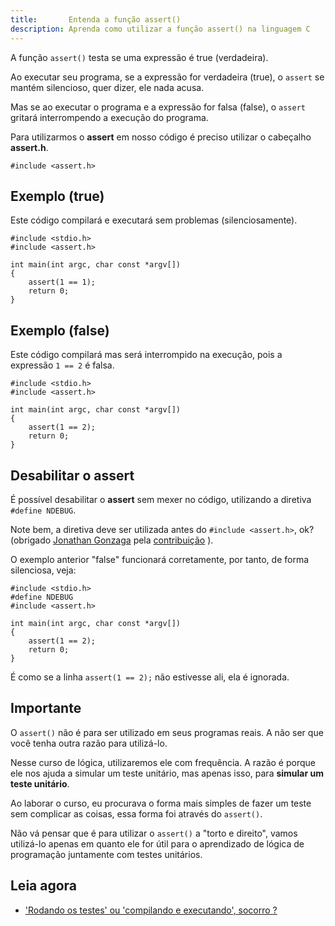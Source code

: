 ```yaml
---
title:       Entenda a função assert()
description: Aprenda como utilizar a função assert() na linguagem C
---
```



A função `assert()` testa se uma expressão é true (verdadeira).

Ao executar seu programa, se a expressão for verdadeira (true), o `assert` se mantém silencioso, quer dizer, ele nada acusa.

Mas se ao executar o programa e a expressão for falsa (false), o `assert` gritará interrompendo a execução do programa.

Para utilizarmos o __assert__ em nosso código é preciso utilizar o cabeçalho __assert.h__.

    #include <assert.h>


Exemplo (true)
---

Este código compilará e executará sem problemas (silenciosamente).

    #include <stdio.h>
    #include <assert.h>

    int main(int argc, char const *argv[])
    {
        assert(1 == 1);
        return 0;
    }



Exemplo (false)
---

Este código compilará mas será interrompido na execução, pois a expressão `1 == 2` é falsa.

    #include <stdio.h>
    #include <assert.h>

    int main(int argc, char const *argv[])
    {
        assert(1 == 2);
        return 0;
    }



Desabilitar o assert
---


É possível desabilitar o __assert__ sem mexer no código, utilizando a diretiva  `#define NDEBUG`.

Note bem, a diretiva deve ser utilizada antes do `#include <assert.h>`, ok?
(obrigado [Jonathan Gonzaga](https://github.com/JON95Git 'link-externo') pela [contribuição](https://github.com/devfuria/devfuria.com.br/pull/117 'link-externo') ).


O exemplo anterior "false" funcionará corretamente, por tanto, de forma silenciosa, veja:

    #include <stdio.h>
    #define NDEBUG
    #include <assert.h>

    int main(int argc, char const *argv[])
    {
        assert(1 == 2);
        return 0;
    }

É como se a linha `assert(1 == 2);` não estivesse ali, ela é ignorada.


Importante
---

O `assert()` não é para ser utilizado em seus programas reais. A não ser que você tenha outra razão para utilizá-lo.

Nesse curso de lógica, utilizaremos ele com frequência. A razão é porque ele nos ajuda a simular um teste unitário, mas
apenas isso, para __simular um teste unitário__.

Ao laborar o curso, eu procurava o forma mais simples de fazer um teste sem complicar as coisas, essa forma foi através
do `assert()`.

Não vá pensar que é para utilizar o `assert()` a "torto e direito", vamos utilizá-lo apenas em quanto ele for útil
para o aprendizado de lógica de programação juntamente com testes unitários.




Leia agora
---

- ['Rodando os testes' ou 'compilando e executando', socorro ?](/c/rodando-os-testes/)
